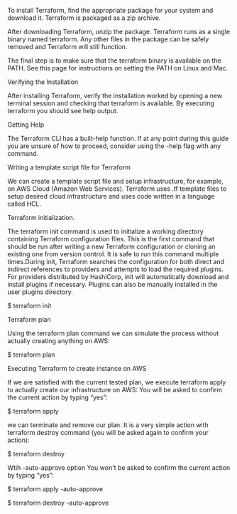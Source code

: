 To install Terraform, find the appropriate package for your system and download it. Terraform is packaged as a zip archive.

After downloading Terraform, unzip the package. Terraform runs as a single binary named terraform. Any other files in the package can be safely removed and Terraform will still function.

The final step is to make sure that the terraform binary is available on the PATH. See this page for instructions on setting the PATH on Linux and Mac.

Verifying the Installation

After installing Terraform, verify the installation worked by opening a new terminal session and checking that terraform is available. By executing terraform you should see help output.

Getting Help

The Terraform CLI has a built-help function. If at any point during this guide you are unsure of how to proceed, consider using the -help flag with any command.


Writing a template script file for Terraform

We can create a template script file and setup infrastructure, for example, on AWS Cloud (Amazon Web Services). Terraform uses .tf template files to setup desired cloud infrastructure and uses code written in a language called HCL.

Terraform initialization. 

The terraform init command is used to initialize a working directory containing Terraform configuration files. This is the first command that should be run after writing a new Terraform configuration or cloning an existing one from version control. It is safe to run this command multiple times.During init, Terraform searches the configuration for both direct and indirect references to providers and attempts to load the required plugins. For providers distributed by HashiCorp, init will automatically download and install plugins if necessary. Plugins can also be manually installed in the user plugins directory.

$ terraform init

Terraform plan

Using the terraform plan command we can simulate the process without actually creating anything on AWS:

$ terraform plan

Executing Terraform to create instance on AWS

If we are satisfied with the current tested plan, we execute terraform apply to actually create our infrastructure on AWS:
You will be asked to confirm the current action by typing “yes”:

$ terraform apply


we can terminate and remove our plan. It is a very simple action with terraform destroy command (you will be asked again to confirm your action):

$ terraform destroy



Wtih -auto-approve option You won't be asked to confirm the current action by typing “yes”:

$ terraform apply -auto-approve

$ terraform destroy -auto-approve


